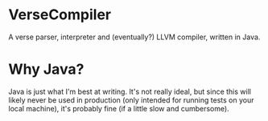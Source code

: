 # VerseCompiler
A verse parser, interpreter and (eventually?) LLVM compiler, written in Java.

# Why Java?
Java is just what I'm best at writing. It's not really ideal, but since this will likely never be used in production (only intended for running tests on your local machine), it's probably fine (if a little slow and cumbersome).
